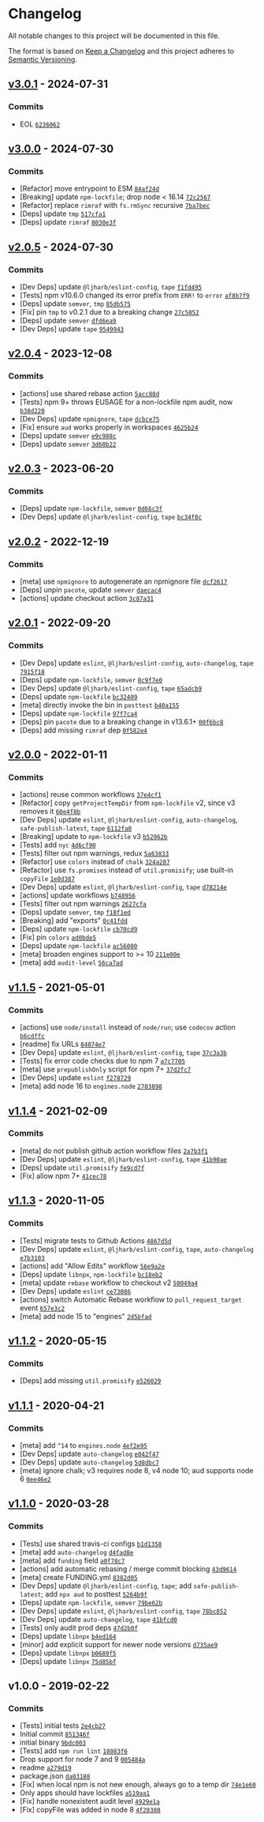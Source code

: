 # Changelog

All notable changes to this project will be documented in this file.

The format is based on [Keep a Changelog](https://keepachangelog.com/en/1.0.0/)
and this project adheres to [Semantic Versioning](https://semver.org/spec/v2.0.0.html).

## [v3.0.1](https://github.com/ljharb/aud/compare/v3.0.0...v3.0.1) - 2024-07-31

### Commits

- EOL [`6236062`](https://github.com/ljharb/aud/commit/6236062a0f9e5a41d0714ee39d6037736417c822)

## [v3.0.0](https://github.com/ljharb/aud/compare/v2.0.5...v3.0.0) - 2024-07-30

### Commits

- [Refactor] move entrypoint to ESM [`84af24d`](https://github.com/ljharb/aud/commit/84af24d10c9bc6528ebe15072c91eaa1b6fbd9a0)
- [Breaking] update `npm-lockfile`; drop node &lt; 16.14 [`72c2567`](https://github.com/ljharb/aud/commit/72c2567cee20879a7cf257a611c18e896536870c)
- [Refactor] replace `rimraf` with `fs.rmSync` recursive [`7ba7bec`](https://github.com/ljharb/aud/commit/7ba7bec8ac63e15aa81a97215b5abbf80fd063d0)
- [Deps] update `tmp` [`517cfa1`](https://github.com/ljharb/aud/commit/517cfa1da938fd08dbf973c875c77c4cf1934c6f)
- [Deps] update `rimraf` [`8030e3f`](https://github.com/ljharb/aud/commit/8030e3f2ab9d80f44a8b5e8f3196cd7efb6da15c)

## [v2.0.5](https://github.com/ljharb/aud/compare/v2.0.4...v2.0.5) - 2024-07-30

### Commits

- [Dev Deps] update `@ljharb/eslint-config`, `tape` [`f1fd495`](https://github.com/ljharb/aud/commit/f1fd495bf0dc913f7461a8878e9af10fd626cf18)
- [Tests] npm v10.6.0 changed its error prefix from `ERR!` to `error` [`af8b7f9`](https://github.com/ljharb/aud/commit/af8b7f98b28cf0b2eeb1213b03de5ee44e027390)
- [Deps] update `semver`, `tmp` [`85db575`](https://github.com/ljharb/aud/commit/85db5759802dd54efc817567c377498e087a1b04)
- [Fix] pin `tmp` to v0.2.1 due to a breaking change [`27c5052`](https://github.com/ljharb/aud/commit/27c505274534af3e931f612d7251196801a609ef)
- [Deps] update `semver` [`dfd6ea9`](https://github.com/ljharb/aud/commit/dfd6ea9a4eb9fcf52062810dd832b5c060dd9860)
- [Dev Deps] update `tape` [`9549943`](https://github.com/ljharb/aud/commit/9549943176525581d13dd892e4f65e1581edac99)

## [v2.0.4](https://github.com/ljharb/aud/compare/v2.0.3...v2.0.4) - 2023-12-08

### Commits

- [actions] use shared rebase action [`5acc88d`](https://github.com/ljharb/aud/commit/5acc88dbf1f3fd2a9fd809beef9cd5dd20d014d2)
- [Tests] npm 9+ throws EUSAGE for a non-lockfile npm audit, now [`b38d220`](https://github.com/ljharb/aud/commit/b38d22060596b92b69dac3e666f82e809bab0541)
- [Dev Deps] update `npmignore`, `tape` [`dcbce75`](https://github.com/ljharb/aud/commit/dcbce7589c16235cde5f5412273ae4d04cfbe9e2)
- [Fix] ensure `aud` works properly in workspaces [`4625b24`](https://github.com/ljharb/aud/commit/4625b240cc08470c0d5dc4a8366a56ddc43b8984)
- [Deps] update `semver` [`e9c988c`](https://github.com/ljharb/aud/commit/e9c988c1dcdb8d4d19c8b12d08b9302e7e2e48be)
- [Deps] update `semver` [`3d60b22`](https://github.com/ljharb/aud/commit/3d60b2207d4e6ce3ceb9966661aa4a02cdecbd8e)

## [v2.0.3](https://github.com/ljharb/aud/compare/v2.0.2...v2.0.3) - 2023-06-20

### Commits

- [Deps] update `npm-lockfile`, `semver` [`0d66c3f`](https://github.com/ljharb/aud/commit/0d66c3f9f394bb7b0927ef7c14fddb95e91ab09f)
- [Dev Deps] update `@ljharb/eslint-config`, `tape` [`bc34f8c`](https://github.com/ljharb/aud/commit/bc34f8cfe5479a131cdb06d4458c73c1cc764b64)

## [v2.0.2](https://github.com/ljharb/aud/compare/v2.0.1...v2.0.2) - 2022-12-19

### Commits

- [meta] use `npmignore` to autogenerate an npmignore file [`dcf2617`](https://github.com/ljharb/aud/commit/dcf26179fe49403db2cfd0e84416c4a91f8dc288)
- [Deps] unpin `pacote`, update `semver` [`daecac4`](https://github.com/ljharb/aud/commit/daecac47eb0da1e5c710af16708a166a980fd4f6)
- [actions] update checkout action [`3c87a31`](https://github.com/ljharb/aud/commit/3c87a31e3333a83be06d0f2eb75e152a7e4d0c13)

## [v2.0.1](https://github.com/ljharb/aud/compare/v2.0.0...v2.0.1) - 2022-09-20

### Commits

- [Dev Deps] update `eslint`, `@ljharb/eslint-config`, `auto-changelog`, `tape` [`7915f18`](https://github.com/ljharb/aud/commit/7915f182ec47aef1b53227be5fa2195709d0eb94)
- [Deps] update `npm-lockfile`, `semver` [`8c9f7e0`](https://github.com/ljharb/aud/commit/8c9f7e07d50ac3f8c8aa0e3b3f81088c277348ae)
- [Dev Deps] update `@ljharb/eslint-config`, `tape` [`65adcb9`](https://github.com/ljharb/aud/commit/65adcb9c3276a2a3699bca2f4392040dc441fb20)
- [Deps] update `npm-lockfile` [`bc32409`](https://github.com/ljharb/aud/commit/bc3240994ae1d4d2b2c23b80b983f12e47d68ccf)
- [meta] directly invoke the bin in `posttest` [`b40a155`](https://github.com/ljharb/aud/commit/b40a155514dec4ae88582de8144fee051025cbbf)
- [Deps] update `npm-lockfile` [`97f7ca4`](https://github.com/ljharb/aud/commit/97f7ca4993d348e3e0f068d9e2c69d9df7b8d7ce)
- [Deps] pin `pacote` due to a breaking change in v13.6.1+ [`00f6bc8`](https://github.com/ljharb/aud/commit/00f6bc8d9d3c4fb8acb2719d2d749f56cce896fe)
- [Deps] add missing `rimraf` dep [`0f582e4`](https://github.com/ljharb/aud/commit/0f582e41e4f74682caadc047189ed9700aef6e85)

## [v2.0.0](https://github.com/ljharb/aud/compare/v1.1.5...v2.0.0) - 2022-01-11

### Commits

- [actions] reuse common workflows [`37e4cf1`](https://github.com/ljharb/aud/commit/37e4cf1c324bc00838a4ad5ae815ba2ec983ffd6)
- [Refactor] copy `getProjectTempDir` from `npm-lockfile` v2, since v3 removes it [`60e4f8b`](https://github.com/ljharb/aud/commit/60e4f8b0fbb7a85f64666ad2f79887181c14a781)
- [Dev Deps] update `eslint`, `@ljharb/eslint-config`, `auto-changelog`, `safe-publish-latest`, `tape` [`6112fa0`](https://github.com/ljharb/aud/commit/6112fa0118cdc086881362311bd11ecddd907a00)
- [Breaking] update to `npm-lockfile` v3 [`b52962b`](https://github.com/ljharb/aud/commit/b52962b44a5d679f25cd7d02fba7be844787067a)
- [Tests] add `nyc` [`4d6cf90`](https://github.com/ljharb/aud/commit/4d6cf90f330c900f45f5210c345bd520619c3262)
- [Tests] filter out npm warnings, redux [`5a63833`](https://github.com/ljharb/aud/commit/5a63833260db725e4dcd0537e174c7ed2dfac013)
- [Refactor] use `colors` instead of `chalk` [`324a287`](https://github.com/ljharb/aud/commit/324a2872c6886abcf2da38442d8a6cae9ac0c78c)
- [Refactor] use `fs.promises` instead of `util.promisify`; use built-in `copyFile` [`1e8d387`](https://github.com/ljharb/aud/commit/1e8d387875fbbd021b1fc09740d51505928f7fab)
- [Dev Deps] update `eslint`, `@ljharb/eslint-config`, `tape` [`d78214e`](https://github.com/ljharb/aud/commit/d78214e3bb74c674b55cef8a24de52fe0dc9f110)
- [actions] update workflows [`b748956`](https://github.com/ljharb/aud/commit/b7489563d6e965b971d490c28f0620b52c7d6113)
- [Tests] filter out npm warnings [`2627cfa`](https://github.com/ljharb/aud/commit/2627cfa33a7c6f80dc2e3fbc10d889e3a818ec8c)
- [Deps] update `semver`, `tmp` [`f18f1ed`](https://github.com/ljharb/aud/commit/f18f1ed9965f0691201a92bc5eebf38bc92ede05)
- [Breaking] add "exports" [`0c41fdd`](https://github.com/ljharb/aud/commit/0c41fddb9a7475b7582ecae6170713659484b6a9)
- [Deps] update `npm-lockfile` [`cb70cd9`](https://github.com/ljharb/aud/commit/cb70cd99148b634ddb9ee497d7d5fab2d01c8ee5)
- [Fix] pin `colors` [`ad0bde5`](https://github.com/ljharb/aud/commit/ad0bde55bcd6edee992f536fc504848000155f8f)
- [Deps] update `npm-lockfile` [`ac56080`](https://github.com/ljharb/aud/commit/ac56080cd34b3d6252a48fd57704179b44e0ef3a)
- [meta] broaden engines support to &gt;= 10 [`211e00e`](https://github.com/ljharb/aud/commit/211e00ea72a4d5bd5e1d319a19ad7cda510a9f2c)
- [meta] add `audit-level` [`56ca7ad`](https://github.com/ljharb/aud/commit/56ca7ad763aeba547cfbe47465560210e12b84ef)

## [v1.1.5](https://github.com/ljharb/aud/compare/v1.1.4...v1.1.5) - 2021-05-01

### Commits

- [actions] use `node/install` instead of `node/run`; use `codecov` action [`b6cdffc`](https://github.com/ljharb/aud/commit/b6cdffc62ef496c3d05ca4984f97ddfcaa1b5755)
- [readme] fix URLs [`84074e7`](https://github.com/ljharb/aud/commit/84074e7b1409e2576ea342ff6954fde785e54449)
- [Dev Deps] update `eslint`, `@ljharb/eslint-config`, `tape` [`37c3a3b`](https://github.com/ljharb/aud/commit/37c3a3b13580bd579a27770adbd14a35363ec9e6)
- [Tests] fix error code checks due to npm 7 [`a7c7705`](https://github.com/ljharb/aud/commit/a7c770553914ff14fa44adc828f5248cd8b3f08f)
- [meta] use `prepublishOnly` script for npm 7+ [`37d2fc7`](https://github.com/ljharb/aud/commit/37d2fc7ed2b825556d72be887962e4d01af7eadf)
- [Dev Deps] update `eslint` [`f278729`](https://github.com/ljharb/aud/commit/f278729830a090f01402a5922df988be58480bcc)
- [meta] add node 16 to `engines.node` [`2703898`](https://github.com/ljharb/aud/commit/270389850ff78b2661348a6a1dc79a75b13e1f08)

## [v1.1.4](https://github.com/ljharb/aud/compare/v1.1.3...v1.1.4) - 2021-02-09

### Commits

- [meta] do not publish github action workflow files [`2a7b3f1`](https://github.com/ljharb/aud/commit/2a7b3f1e4fd9a917a777bfcbde4e1a204a9e040c)
- [Dev Deps] update `eslint`, `@ljharb/eslint-config`, `tape` [`41b90ae`](https://github.com/ljharb/aud/commit/41b90aedad42ed68ace6dcab73e8a2592087b6bb)
- [Deps] update `util.promisify` [`fe9cd7f`](https://github.com/ljharb/aud/commit/fe9cd7f08e3b31841fa85d6650aa672c5ceadc46)
- [Fix] allow npm 7+ [`41cec78`](https://github.com/ljharb/aud/commit/41cec786325e112983e4b696c7779fd6a56a1996)

## [v1.1.3](https://github.com/ljharb/aud/compare/v1.1.2...v1.1.3) - 2020-11-05

### Commits

- [Tests] migrate tests to Github Actions [`4867d5d`](https://github.com/ljharb/aud/commit/4867d5d0f7335b75bc2ca597e27a394c3f17a972)
- [Dev Deps] update `eslint`, `@ljharb/eslint-config`, `tape`, `auto-changelog` [`e7b3103`](https://github.com/ljharb/aud/commit/e7b31037436e53885d9c952bb6eea0f08421a98d)
- [actions] add "Allow Edits" workflow [`56e9a2e`](https://github.com/ljharb/aud/commit/56e9a2ee2fdf58e2bfe09bb4194960e033daaad9)
- [Deps] update `libnpx`, `npm-lockfile` [`bc18eb2`](https://github.com/ljharb/aud/commit/bc18eb23d284ed77754b9413f0c8f673ffbe797a)
- [meta] update `rebase` workflow to checkout v2 [`50049a4`](https://github.com/ljharb/aud/commit/50049a442c6f228d2fd1eec133e7ca030cfeb0a1)
- [Dev Deps] update `eslint` [`ce73086`](https://github.com/ljharb/aud/commit/ce73086183aa4582ebf5236cb33a07e676289217)
- [actions] switch Automatic Rebase workflow to `pull_request_target` event [`657e3c2`](https://github.com/ljharb/aud/commit/657e3c29d4cbbca53d2d9abaaf4e4f9e4635fea8)
- [meta] add node 15 to "engines" [`2d5bfad`](https://github.com/ljharb/aud/commit/2d5bfad68b65091c7a7adbc17f3f13d1c6706707)

## [v1.1.2](https://github.com/ljharb/aud/compare/v1.1.1...v1.1.2) - 2020-05-15

### Commits

- [Deps] add missing `util.promisify` [`e526029`](https://github.com/ljharb/aud/commit/e526029e75174937e26dcff38a22f0c3dbed5c2e)

## [v1.1.1](https://github.com/ljharb/aud/compare/v1.1.0...v1.1.1) - 2020-04-21

### Commits

- [meta] add `^14` to `engines.node` [`4ef2e95`](https://github.com/ljharb/aud/commit/4ef2e9592b934e13e3bc418c9f0fe3021a60904a)
- [Dev Deps] update `auto-changelog` [`e042f47`](https://github.com/ljharb/aud/commit/e042f4764c844677b6b0eff1d3fa51076678adf9)
- [Dev Deps] update `auto-changelog` [`5d8dbc7`](https://github.com/ljharb/aud/commit/5d8dbc7e17c086e3ec137fd954c60bdc093a8f77)
- [meta] ignore chalk; v3 requires node 8, v4 node 10; aud supports node 6 [`0ee46e2`](https://github.com/ljharb/aud/commit/0ee46e27d30f6f99690b6350dbcd8d028fe1eb85)

## [v1.1.0](https://github.com/ljharb/aud/compare/v1.0.0...v1.1.0) - 2020-03-28

### Commits

- [Tests] use shared travis-ci configs [`b1d1358`](https://github.com/ljharb/aud/commit/b1d135821b4ae3ada02e222201b495a2f843402c)
- [meta] add `auto-changelog` [`d4fad8e`](https://github.com/ljharb/aud/commit/d4fad8e69a99f7d33b9e3e93dcc75619ee9d6dcd)
- [meta] add `funding` field [`a0f78c7`](https://github.com/ljharb/aud/commit/a0f78c718a4fe9f941b18ceb025923bf32a34117)
- [actions] add automatic rebasing / merge commit blocking [`43d9614`](https://github.com/ljharb/aud/commit/43d9614f3fb89ee4b2bb2db9216a302fd8591e94)
- [meta] create FUNDING.yml [`8382d05`](https://github.com/ljharb/aud/commit/8382d05a5e979872676052e01dd395f8501dd64c)
- [Dev Deps] update `@ljharb/eslint-config`, `tape`; add `safe-publish-latest`; add `npx aud` to posttest [`5264b9f`](https://github.com/ljharb/aud/commit/5264b9f1e34f23077e2381238195c712a8c44446)
- [Deps] update `npm-lockfile`, `semver` [`79be62b`](https://github.com/ljharb/aud/commit/79be62b4a1e1ee90753b60874e385cd9dd62b89d)
- [Dev Deps] update `eslint`, `@ljharb/eslint-config`, `tape` [`78bc852`](https://github.com/ljharb/aud/commit/78bc8529950c1095430d5d4a2f1a2e50720148c1)
- [Dev Deps] update `auto-changelog`, `tape` [`41bfcd0`](https://github.com/ljharb/aud/commit/41bfcd058be246fa2e9130e3b92c92af42be6ba7)
- [Tests] only audit prod deps [`47d2b0f`](https://github.com/ljharb/aud/commit/47d2b0f7a8e02b0a018affd6befe53d6cdc37eb4)
- [Deps] update `libnpx` [`b4ed164`](https://github.com/ljharb/aud/commit/b4ed1642a0f2569b494fe2281a9aea4bc5307bd2)
- [minor] add explicit support for newer node versions [`d735ae9`](https://github.com/ljharb/aud/commit/d735ae99a06ff0579eee0e7b8528d051525193fb)
- [Deps] update `libnpx` [`b0689f5`](https://github.com/ljharb/aud/commit/b0689f5ed6af4fee99b8778ae94c42863ab15b2b)
- [Deps] update `libnpx` [`75d85bf`](https://github.com/ljharb/aud/commit/75d85bf42dfd30bfc53aebcb72dd1feeaa18cedd)

## v1.0.0 - 2019-02-22

### Commits

- [Tests] initial tests [`2e4cb27`](https://github.com/ljharb/aud/commit/2e4cb27958e6fccf66d42ef86d1b8061bae9e04a)
- Initial commit [`851346f`](https://github.com/ljharb/aud/commit/851346fccda75bf59c9423370f04c1536f56773e)
- initial binary [`9bdc003`](https://github.com/ljharb/aud/commit/9bdc003b161631a572befda65b14ca60beceaacc)
- [Tests] add `npm run lint` [`18083f6`](https://github.com/ljharb/aud/commit/18083f606e521c446727aee18adbc9bf91a03ffb)
- Drop support for node 7 and 9 [`005484a`](https://github.com/ljharb/aud/commit/005484a36f718c0cb58763b68348b01224641488)
- readme [`a279d19`](https://github.com/ljharb/aud/commit/a279d19727f22aa2b553637759e30841c4c06e4a)
- package.json [`da03188`](https://github.com/ljharb/aud/commit/da03188506eeda32a9796c2b10de5068786a4ddf)
- [Fix] when local npm is not new enough, always go to a temp dir [`74e1e60`](https://github.com/ljharb/aud/commit/74e1e60eb0ed18ad8993718d095401cd939fcdbb)
- Only apps should have lockfiles [`a519aa1`](https://github.com/ljharb/aud/commit/a519aa1725bf5deb752eb582d23a8479be830f32)
- [Fix] handle nonexistent audit level [`4929e1a`](https://github.com/ljharb/aud/commit/4929e1a8e16b336dff05b1edd19f33e3d46315a6)
- [Fix] copyFile was added in node 8 [`4f28308`](https://github.com/ljharb/aud/commit/4f28308621a88da64e529da1e697e3728e286dd3)
